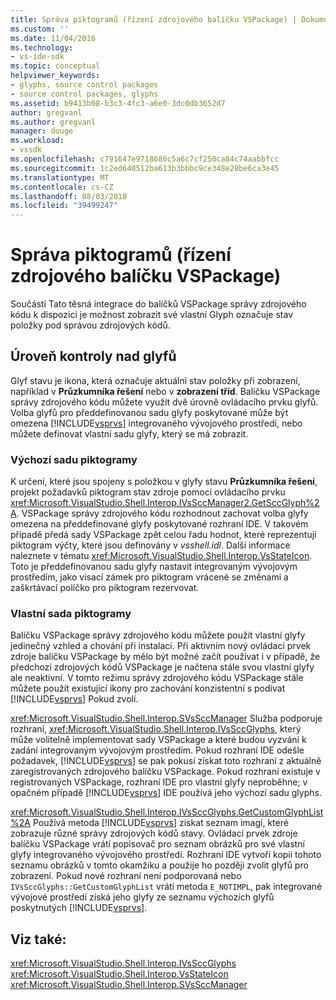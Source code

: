 ```yaml
---
title: Správa piktogramů (řízení zdrojového balíčku VSPackage) | Dokumentace Microsoftu
ms.custom: ''
ms.date: 11/04/2016
ms.technology:
- vs-ide-sdk
ms.topic: conceptual
helpviewer_keywords:
- glyphs, source control packages
- source control packages, glyphs
ms.assetid: b9413b08-b3c3-4fc3-a6e0-3dc0db3652d7
author: gregvanl
ms.author: gregvanl
manager: douge
ms.workload:
- vssdk
ms.openlocfilehash: c791647e9718686c5a6c7cf250ca84c74aabbfcc
ms.sourcegitcommit: 1c2ed640512ba613b3bbbc9ce348e28be6ca3e45
ms.translationtype: MT
ms.contentlocale: cs-CZ
ms.lasthandoff: 08/03/2018
ms.locfileid: "39499247"
---
```

# <a name="glyph-control-source-control-vspackage"></a>Správa piktogramů (řízení zdrojového balíčku VSPackage)
Součástí Tato těsná integrace do balíčků VSPackage správy zdrojového kódu k dispozici je možnost zobrazit své vlastní Glyph označuje stav položky pod správou zdrojových kódů.  
  
## <a name="levels-of-glyph-control"></a>Úroveň kontroly nad glyfů  
 Glyf stavu je ikona, která označuje aktuální stav položky při zobrazení, například v **Průzkumníka řešení** nebo v **zobrazení tříd**. Balíčku VSPackage správy zdrojového kódu můžete využít dvě úrovně ovládacího prvku glyfů. Volba glyfů pro předdefinovanou sadu glyfy poskytované může být omezena [!INCLUDE[vsprvs](../../code-quality/includes/vsprvs_md.md)] integrovaného vývojového prostředí, nebo můžete definovat vlastní sadu glyfy, který se má zobrazit.  
  
### <a name="default-set-of-glyphs"></a>Výchozí sadu piktogramy  
 K určení, které jsou spojeny s položkou v glyfy stavu **Průzkumníka řešení**, projekt požadavků piktogram stav zdroje pomocí ovládacího prvku <xref:Microsoft.VisualStudio.Shell.Interop.IVsSccManager2.GetSccGlyph%2A>. VSPackage správy zdrojového kódu rozhodnout zachovat volba glyfy omezena na předdefinované glyfy poskytované rozhraní IDE. V takovém případě předá sady VSPackage zpět celou řadu hodnot, které reprezentují piktogram výčty, které jsou definovány v *vsshell.idl*. Další informace naleznete v tématu <xref:Microsoft.VisualStudio.Shell.Interop.VsStateIcon>. Toto je předdefinovanou sadu glyfy nastavit integrovaným vývojovým prostředím, jako visací zámek pro piktogram vrácené se změnami a zaškrtávací políčko pro piktogram rezervovat.  
  
### <a name="custom-set-of-glyphs"></a>Vlastní sada piktogramy  
 Balíčku VSPackage správy zdrojového kódu můžete použít vlastní glyfy jedinečný vzhled a chování při instalaci. Při aktivním nový ovládací prvek zdroje balíčku VSPackage by mělo být možné začít používat i v případě, že předchozí zdrojových kódů VSPackage je načtena stále svou vlastní glyfy ale neaktivní. V tomto režimu správy zdrojového kódu VSPackage stále můžete použít existující ikony pro zachování konzistentní s podívat [!INCLUDE[vsprvs](../../code-quality/includes/vsprvs_md.md)] Pokud zvolí.  
  
 <xref:Microsoft.VisualStudio.Shell.Interop.SVsSccManager> Služba podporuje rozhraní, <xref:Microsoft.VisualStudio.Shell.Interop.IVsSccGlyphs>, který může volitelně implementovat sady VSPackage a které budou vyzváni k zadání integrovaným vývojovým prostředím. Pokud rozhraní IDE odešle požadavek, [!INCLUDE[vsprvs](../../code-quality/includes/vsprvs_md.md)] se pak pokusí získat toto rozhraní z aktuálně zaregistrovaných zdrojového balíčku VSPackage. Pokud rozhraní existuje v registrovaných VSPackage, rozhraní IDE pro vlastní glyfy neproběhne; v opačném případě [!INCLUDE[vsprvs](../../code-quality/includes/vsprvs_md.md)] IDE používá jeho výchozí sadu glyphs.  
  
 <xref:Microsoft.VisualStudio.Shell.Interop.IVsSccGlyphs.GetCustomGlyphList%2A> Používá metoda [!INCLUDE[vsprvs](../../code-quality/includes/vsprvs_md.md)] získat seznam imagí, které zobrazuje různé správy zdrojových kódů stavy. Ovládací prvek zdroje balíčku VSPackage vrátí popisovač pro seznam obrázků pro své vlastní glyfy integrovaného vývojového prostředí. Rozhraní IDE vytvoří kopii tohoto seznamu obrázků v tomto okamžiku a použije ho později zvolit glyfů pro zobrazení. Pokud nové rozhraní není podporovaná nebo `IVsSccGlyphs::GetCustomGlyphList` vrátí metoda `E_NOTIMPL`, pak integrované vývojové prostředí získá jeho glyfy ze seznamu výchozích glyfů poskytnutých [!INCLUDE[vsprvs](../../code-quality/includes/vsprvs_md.md)].  
  
## <a name="see-also"></a>Viz také:  
 <xref:Microsoft.VisualStudio.Shell.Interop.IVsSccGlyphs>   
 <xref:Microsoft.VisualStudio.Shell.Interop.VsStateIcon>   
 <xref:Microsoft.VisualStudio.Shell.Interop.SVsSccManager>